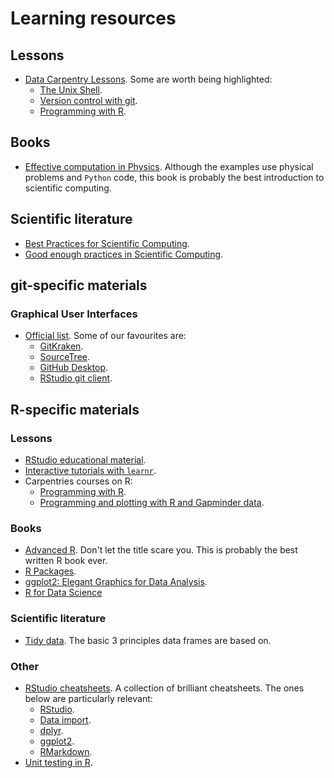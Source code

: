 # Learning resources

## Lessons

- [Data Carpentry Lessons](https://datacarpentry.org/lessons/). Some are worth being highlighted:
  - [The Unix Shell](http://swcarpentry.github.io/shell-novice/).
  - [Version control with git](http://swcarpentry.github.io/git-novice).
  - [Programming with R](http://swcarpentry.github.io/r-novice-gapminder).

## Books
- [Effective computation in Physics](http://physics.codes/). Although the examples use physical problems and `Python` code, this book is probably the best introduction to scientific computing.

## Scientific literature
- [Best Practices for Scientific Computing](https://doi.org/10.1371/journal.pbio.1001745).
- [Good enough practices in Scientific Computing](https://journals.plos.org/ploscompbiol/article?id=10.1371/journal.pcbi.1005510).

## git-specific materials

### Graphical User Interfaces
- [Official list](https://git-scm.com/downloads/guis). Some of our favourites are:
  - [GitKraken](https://www.gitkraken.com/).
  - [SourceTree](https://www.sourcetreeapp.com/).
  - [GitHub Desktop](https://desktop.github.com/).
  - [RStudio git client](https://rstudio.com/resources/webinars/managing-part-2-github-and-rstudio/).

## R-specific materials

### Lessons
- [RStudio educational material](https://education.rstudio.com/).
- [Interactive tutorials with `learnr`](https://rstudio.github.io/learnr/).
- Carpentries courses on R:
  - [Programming with R](http://swcarpentry.github.io/r-novice-inflammation).
  - [Programming and plotting with R and Gapminder data](http://swcarpentry.github.io/r-novice-gapminder).

### Books
- [Advanced R](https://adv-r.hadley.nz/). Don't let the title scare you. This is probably the best written R book ever.
- [R Packages](https://r-pkgs.org/).
- [ggplot2: Elegant Graphics for Data Analysis](https://ggplot2-book.org/).
- [R for Data Science](https://r4ds.had.co.nz/)

### Scientific literature
- [Tidy data](https://vita.had.co.nz/papers/tidy-data.pdf). The basic 3 principles data frames are based on.

### Other
- [RStudio cheatsheets](https://rstudio.com/resources/cheatsheets/). A collection of brilliant cheatsheets. The ones below are particularly relevant:
  - [RStudio](https://raw.githubusercontent.com/rstudio/cheatsheets/master/rstudio-ide.pdf).
  - [Data import](https://raw.githubusercontent.com/rstudio/cheatsheets/master/data-import.pdf).
  - [dplyr](https://raw.githubusercontent.com/rstudio/cheatsheets/master/data-transformation.pdf).
  - [ggplot2](https://rstudio.com/wp-content/uploads/2015/03/ggplot2-cheatsheet.pdf).
  - [RMarkdown](https://raw.githubusercontent.com/rstudio/cheatsheets/master/rmarkdown-2.0.pdf).
- [Unit testing in R](https://testthat.r-lib.org/).

